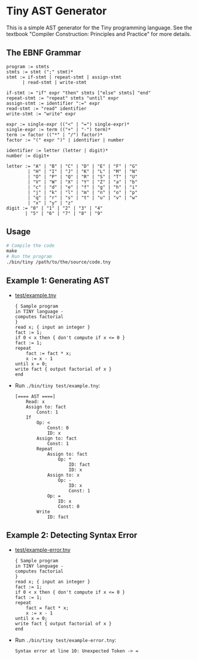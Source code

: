 # Tiny AST Generator

This is a simple AST generator for the Tiny programming language. See the textbook "Compiler Construction: Principles and Practice" for more details.

## The EBNF Grammar

```
program := stmts
stmts := stmt (";" stmt)*
stmt := if-stmt | repeat-stmt | assign-stmt
      | read-stmt | write-stmt

if-stmt := "if" expr "then" stmts ["else" stmts] "end"
repeat-stmt := "repeat" stmts "until" expr
assign-stmt := identifier ":=" expr
read-stmt := "read" identifier
write-stmt := "write" expr

expr := single-expr (("<" | "=") single-expr)*
single-expr := term (("+" | "-") term)*
term := factor (("*" | "/") factor)*
factor := "(" expr ")" | identifier | number

identifier := letter (letter | digit)*
number := digit+

letter := "A" | "B" | "C" | "D" | "E" | "F" | "G"
        | "H" | "I" | "J" | "K" | "L" | "M" | "N"
        | "O" | "P" | "Q" | "R" | "S" | "T" | "U"
        | "V" | "W" | "X" | "Y" | "Z" | "a" | "b"
        | "c" | "d" | "e" | "f" | "g" | "h" | "i"
        | "j" | "k" | "l" | "m" | "n" | "o" | "p"
        | "q" | "r" | "s" | "t" | "u" | "v" | "w"
        | "x" | "y" | "z"
digit := "0" | "1" | "2" | "3" | "4"
       | "5" | "6" | "7" | "8" | "9"
```

## Usage

``` makefile
# Compile the code
make
# Run the program
./bin/tiny /path/to/the/source/code.tny
```

## Example 1: Generating AST

- [test/example.tny](./test/example.tny)

    ```
    { Sample program
    in TINY language -
    computes factorial
    }
    read x; { input an integer }
    fact := 1;
    if 0 < x then { don't compute if x <= 0 }
    fact := 1;
    repeat
        fact := fact * x;
        x := x - 1
    until x = 0;
    write fact { output factorial of x }
    end
    ```

- Run `./bin/tiny test/example.tny`:

    ```
    [==== AST ====]
        Read: x
        Assign to: fact
            Const: 1
        If
            Op: <
                Const: 0
                ID: x
            Assign to: fact
                Const: 1
            Repeat
                Assign to: fact
                    Op: *
                        ID: fact
                        ID: x
                Assign to: x
                    Op: -
                        ID: x
                        Const: 1
                Op: =
                    ID: x
                    Const: 0
            Write
                ID: fact
    ```

## Example 2: Detecting Syntax Error

- [test/example-error.tny](./test/example-error.tny)

    ```
    { Sample program
    in TINY language -
    computes factorial
    }
    read x; { input an integer }
    fact := 1;
    if 0 < x then { don't compute if x <= 0 }
    fact := 1;
    repeat
        fact = fact * x;
        x := x - 1
    until x = 0;
    write fact { output factorial of x }
    end
    ```

- Run `./bin/tiny test/example-error.tny`:

    ```
    Syntax error at line 10: Unexpected Token -> =
    ```
